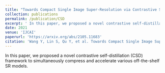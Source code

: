 ```yaml
---
title: "Towards Compact Single Image Super-Resolution via Contrastive Self-distillation"
collection: publications
permalink: /publication/CSD
excerpt: ' In this paper, we proposed a novel contrastive self-distillation (CSD) framework to simultaneously compress and accelerate various off-the-shelf SR models.'
date: 2021
venue: 'IJCAI'
paperurl: 'https://arxiv.org/abs/2105.11683'
citation: 'Wang Y, Lin S, Qu Y, et al. Towards Compact Single Image Super-Resolution via Contrastive Self-distillation[J]. arXiv preprint arXiv:2105.11683, 2021.'
---
```

In this paper, we proposed a novel contrastive self-distillation (CSD) framework to simultaneously compress and accelerate various off-the-shelf SR models.
